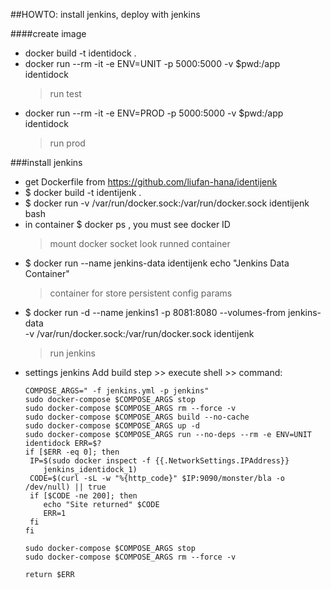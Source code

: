 ##HOWTO: install jenkins, deploy with jenkins

####create image
- docker build -t identidock .
- docker run --rm -it -e ENV=UNIT -p 5000:5000 -v $pwd:/app identidock        
    > run test
- docker run --rm -it -e ENV=PROD -p 5000:5000 -v $pwd:/app identidock      
    > run prod
   
###install jenkins
 - get Dockerfile from https://github.com/liufan-hana/identijenk
 - $ docker build -t identijenk .
 - $ docker run -v /var/run/docker.sock:/var/run/docker.sock identijenk bash 
 - in container $ docker ps , you must see docker ID
    > mount docker socket
    > look runned container 
 - $ docker run --name jenkins-data identijenk echo "Jenkins Data Container"
    > container for store persistent config params
 - $ docker run -d --name jenkins1 -p 8081:8080 --volumes-from jenkins-data \
      -v /var/run/docker.sock:/var/run/docker.sock identijenk
    > run jenkins
 - settings jenkins 
    Add build step >> execute shell >> command:
    ```
    COMPOSE_ARGS=" -f jenkins.yml -p jenkins"
    sudo docker-compose $COMPOSE_ARGS stop
    sudo docker-compose $COMPOSE_ARGS rm --force -v
    sudo docker-compose $COMPOSE_ARGS build --no-cache
    sudo docker-compose $COMPOSE_ARGS up -d
    sudo docker-compose $COMPOSE_ARGS run --no-deps --rm -e ENV=UNIT identidock ERR=$?
    if [$ERR -eq 0]; then
     IP=$(sudo docker inspect -f {{.NetworkSettings.IPAddress}}
     	jenkins_identidock_1)
     CODE=$(curl -sL -w "%{http_code}" $IP:9090/monster/bla -o /dev/null) || true
     if [$CODE -ne 200]; then
     	echo "Site returned" $CODE
        ERR=1
     fi
    fi
    
    sudo docker-compose $COMPOSE_ARGS stop
    sudo docker-compose $COMPOSE_ARGS rm --force -v 
    
    return $ERR


```